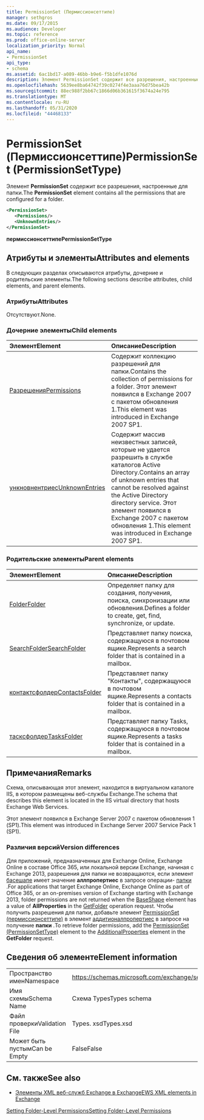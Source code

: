 ```yaml
---
title: PermissionSet (Пермиссионсеттипе)
manager: sethgros
ms.date: 09/17/2015
ms.audience: Developer
ms.topic: reference
ms.prod: office-online-server
localization_priority: Normal
api_name:
- PermissionSet
api_type:
- schema
ms.assetid: 6ac1bd17-a089-46bb-b9e6-f5b1dfe1076d
description: Элемент PermissionSet содержит все разрешения, настроенные для папки.
ms.openlocfilehash: 5639ee8ba64742f39c0274f4e3aaa76d75bea42b
ms.sourcegitcommit: 88ec988f2bb67c1866d06b361615f3674a24e795
ms.translationtype: MT
ms.contentlocale: ru-RU
ms.lasthandoff: 05/31/2020
ms.locfileid: "44468133"
---
```

# <a name="permissionset-permissionsettype"></a><span data-ttu-id="b18f6-103">PermissionSet (Пермиссионсеттипе)</span><span class="sxs-lookup"><span data-stu-id="b18f6-103">PermissionSet (PermissionSetType)</span></span>

<span data-ttu-id="b18f6-104">Элемент **PermissionSet** содержит все разрешения, настроенные для папки.</span><span class="sxs-lookup"><span data-stu-id="b18f6-104">The **PermissionSet** element contains all the permissions that are configured for a folder.</span></span> 
  
```XML
<PermissionSet>
   <Permissions/>
   <UnknownEntries/>
</PermissionSet>
```

 <span data-ttu-id="b18f6-105">**пермиссионсеттипе**</span><span class="sxs-lookup"><span data-stu-id="b18f6-105">**PermissionSetType**</span></span>
## <a name="attributes-and-elements"></a><span data-ttu-id="b18f6-106">Атрибуты и элементы</span><span class="sxs-lookup"><span data-stu-id="b18f6-106">Attributes and elements</span></span>

<span data-ttu-id="b18f6-107">В следующих разделах описываются атрибуты, дочерние и родительские элементы.</span><span class="sxs-lookup"><span data-stu-id="b18f6-107">The following sections describe attributes, child elements, and parent elements.</span></span>
  
### <a name="attributes"></a><span data-ttu-id="b18f6-108">Атрибуты</span><span class="sxs-lookup"><span data-stu-id="b18f6-108">Attributes</span></span>

<span data-ttu-id="b18f6-109">Отсутствуют.</span><span class="sxs-lookup"><span data-stu-id="b18f6-109">None.</span></span>
  
### <a name="child-elements"></a><span data-ttu-id="b18f6-110">Дочерние элементы</span><span class="sxs-lookup"><span data-stu-id="b18f6-110">Child elements</span></span>

|<span data-ttu-id="b18f6-111">**Элемент**</span><span class="sxs-lookup"><span data-stu-id="b18f6-111">**Element**</span></span>|<span data-ttu-id="b18f6-112">**Описание**</span><span class="sxs-lookup"><span data-stu-id="b18f6-112">**Description**</span></span>|
|:-----|:-----|
|[<span data-ttu-id="b18f6-113">Разрешения</span><span class="sxs-lookup"><span data-stu-id="b18f6-113">Permissions</span></span>](permissions.md) <br/> |<span data-ttu-id="b18f6-114">Содержит коллекцию разрешений для папки.</span><span class="sxs-lookup"><span data-stu-id="b18f6-114">Contains the collection of permissions for a folder.</span></span> <span data-ttu-id="b18f6-115">Этот элемент появился в Exchange 2007 с пакетом обновления 1.</span><span class="sxs-lookup"><span data-stu-id="b18f6-115">This element was introduced in Exchange 2007 SP1.</span></span>  <br/> |
|[<span data-ttu-id="b18f6-116">ункновнентриес</span><span class="sxs-lookup"><span data-stu-id="b18f6-116">UnknownEntries</span></span>](unknownentries.md) <br/> |<span data-ttu-id="b18f6-117">Содержит массив неизвестных записей, которые не удается разрешить в службе каталогов Active Directory.</span><span class="sxs-lookup"><span data-stu-id="b18f6-117">Contains an array of unknown entries that cannot be resolved against the Active Directory directory service.</span></span> <span data-ttu-id="b18f6-118">Этот элемент появился в Exchange 2007 с пакетом обновления 1.</span><span class="sxs-lookup"><span data-stu-id="b18f6-118">This element was introduced in Exchange 2007 SP1.</span></span>  <br/> |
   
### <a name="parent-elements"></a><span data-ttu-id="b18f6-119">Родительские элементы</span><span class="sxs-lookup"><span data-stu-id="b18f6-119">Parent elements</span></span>

|<span data-ttu-id="b18f6-120">**Элемент**</span><span class="sxs-lookup"><span data-stu-id="b18f6-120">**Element**</span></span>|<span data-ttu-id="b18f6-121">**Описание**</span><span class="sxs-lookup"><span data-stu-id="b18f6-121">**Description**</span></span>|
|:-----|:-----|
|[<span data-ttu-id="b18f6-122">Folder</span><span class="sxs-lookup"><span data-stu-id="b18f6-122">Folder</span></span>](folder.md) <br/> |<span data-ttu-id="b18f6-123">Определяет папку для создания, получения, поиска, синхронизации или обновления.</span><span class="sxs-lookup"><span data-stu-id="b18f6-123">Defines a folder to create, get, find, synchronize, or update.</span></span>  <br/> |
|[<span data-ttu-id="b18f6-124">SearchFolder</span><span class="sxs-lookup"><span data-stu-id="b18f6-124">SearchFolder</span></span>](searchfolder.md) <br/> |<span data-ttu-id="b18f6-125">Представляет папку поиска, содержащуюся в почтовом ящике.</span><span class="sxs-lookup"><span data-stu-id="b18f6-125">Represents a search folder that is contained in a mailbox.</span></span>  <br/> |
|[<span data-ttu-id="b18f6-126">контактсфолдер</span><span class="sxs-lookup"><span data-stu-id="b18f6-126">ContactsFolder</span></span>](contactsfolder.md) <br/> |<span data-ttu-id="b18f6-127">Представляет папку "Контакты", содержащуюся в почтовом ящике.</span><span class="sxs-lookup"><span data-stu-id="b18f6-127">Represents a contacts folder that is contained in a mailbox.</span></span>  <br/> |
|[<span data-ttu-id="b18f6-128">тасксфолдер</span><span class="sxs-lookup"><span data-stu-id="b18f6-128">TasksFolder</span></span>](tasksfolder.md) <br/> |<span data-ttu-id="b18f6-129">Представляет папку Tasks, содержащуюся в почтовом ящике.</span><span class="sxs-lookup"><span data-stu-id="b18f6-129">Represents a tasks folder that is contained in a mailbox.</span></span>  <br/> |
   
## <a name="remarks"></a><span data-ttu-id="b18f6-130">Примечания</span><span class="sxs-lookup"><span data-stu-id="b18f6-130">Remarks</span></span>

<span data-ttu-id="b18f6-131">Схема, описывающая этот элемент, находится в виртуальном каталоге IIS, в котором размещены веб-службы Exchange.</span><span class="sxs-lookup"><span data-stu-id="b18f6-131">The schema that describes this element is located in the IIS virtual directory that hosts Exchange Web Services.</span></span>
  
<span data-ttu-id="b18f6-132">Этот элемент появился в Exchange Server 2007 с пакетом обновления 1 (SP1).</span><span class="sxs-lookup"><span data-stu-id="b18f6-132">This element was introduced in Exchange Server 2007 Service Pack 1 (SP1).</span></span>
  
### <a name="version-differences"></a><span data-ttu-id="b18f6-133">Различия версий</span><span class="sxs-lookup"><span data-stu-id="b18f6-133">Version differences</span></span>

<span data-ttu-id="b18f6-134">Для приложений, предназначенных для Exchange Online, Exchange Online в составе Office 365, или локальной версии Exchange, начиная с Exchange 2013, разрешения для папки не возвращаются, если элемент [басешапе](baseshape.md) имеет значение **аллпропертиес** в запросе операции- [папки](getfolder-operation.md) .</span><span class="sxs-lookup"><span data-stu-id="b18f6-134">For applications that target Exchange Online, Exchange Online as part of Office 365, or an on-premises version of Exchange starting with Exchange 2013, folder permissions are not returned when the [BaseShape](baseshape.md) element has a value of **AllProperties** in the [GetFolder](getfolder-operation.md) operation request.</span></span> <span data-ttu-id="b18f6-135">Чтобы получить разрешения для папки, добавьте элемент [PermissionSet (пермиссионсеттипе)](permissionset-permissionsettype.md) в элемент [аддитионалпропертиес](additionalproperties.md) в запросе на получение **папки** .</span><span class="sxs-lookup"><span data-stu-id="b18f6-135">To retrieve folder permissions, add the [PermissionSet (PermissionSetType)](permissionset-permissionsettype.md) element to the [AdditionalProperties](additionalproperties.md) element in the **GetFolder** request.</span></span> 
  
## <a name="element-information"></a><span data-ttu-id="b18f6-136">Сведения об элементе</span><span class="sxs-lookup"><span data-stu-id="b18f6-136">Element information</span></span>

|||
|:-----|:-----|
|<span data-ttu-id="b18f6-137">Пространство имен</span><span class="sxs-lookup"><span data-stu-id="b18f6-137">Namespace</span></span>  <br/> |https://schemas.microsoft.com/exchange/services/2006/types  <br/> |
|<span data-ttu-id="b18f6-138">Имя схемы</span><span class="sxs-lookup"><span data-stu-id="b18f6-138">Schema Name</span></span>  <br/> |<span data-ttu-id="b18f6-139">Схема Types</span><span class="sxs-lookup"><span data-stu-id="b18f6-139">Types schema</span></span>  <br/> |
|<span data-ttu-id="b18f6-140">Файл проверки</span><span class="sxs-lookup"><span data-stu-id="b18f6-140">Validation File</span></span>  <br/> |<span data-ttu-id="b18f6-141">Types. xsd</span><span class="sxs-lookup"><span data-stu-id="b18f6-141">Types.xsd</span></span>  <br/> |
|<span data-ttu-id="b18f6-142">Может быть пустым</span><span class="sxs-lookup"><span data-stu-id="b18f6-142">Can be Empty</span></span>  <br/> |<span data-ttu-id="b18f6-143">False</span><span class="sxs-lookup"><span data-stu-id="b18f6-143">False</span></span>  <br/> |
   
## <a name="see-also"></a><span data-ttu-id="b18f6-144">См. также</span><span class="sxs-lookup"><span data-stu-id="b18f6-144">See also</span></span>



- [<span data-ttu-id="b18f6-145">Элементы XML веб-служб Exchange в Exchange</span><span class="sxs-lookup"><span data-stu-id="b18f6-145">EWS XML elements in Exchange</span></span>](ews-xml-elements-in-exchange.md)


[<span data-ttu-id="b18f6-146">Setting Folder-Level Permissions</span><span class="sxs-lookup"><span data-stu-id="b18f6-146">Setting Folder-Level Permissions</span></span>](https://msdn.microsoft.com/library/c7530e86-5112-401c-b10a-9c054ae59f07%28Office.15%29.aspx)

